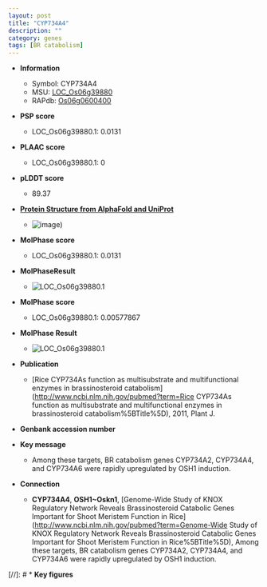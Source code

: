 ```yaml
---
layout: post
title: "CYP734A4"
description: ""
category: genes
tags: [BR catabolism]
---
```


* **Information**  
    + Symbol: CYP734A4  
    + MSU: [LOC_Os06g39880](http://rice.plantbiology.msu.edu/cgi-bin/ORF_infopage.cgi?orf=LOC_Os06g39880)  
    + RAPdb: [Os06g0600400](http://rapdb.dna.affrc.go.jp/viewer/gbrowse_details/irgsp1?name=Os06g0600400)  

* **PSP score**  
    + LOC_Os06g39880.1: 0.0131 

* **PLAAC score**  
    + LOC_Os06g39880.1: 0 

* **pLDDT score**
    + 89.37

* **[Protein Structure from AlphaFold and UniProt](https://www.uniprot.org/uniprotkb/Q69XM6/entry#structure)**
    + ![image](https://ricepsp.github.io/images/Q6/AF-Q69XM6-F1.png))

* **MolPhase score**
    + LOC_Os06g39880.1: 0.0131

* **MolPhaseResult**
    + ![LOC_Os06g39880.1](https://ricepsp.github.io/pictures/LOC_Os06g/LOC_Os06g39880.1.png)

* **MolPhase score**
    + LOC_Os06g39880.1: 0.00577867

* **MolPhase Result**
    + ![LOC_Os06g39880.1](https://304243504.github.io/Pictures/LOC_Os06g/LOC_Os06g39880.1.png)

* **Publication**  
    + [Rice CYP734As function as multisubstrate and multifunctional enzymes in brassinosteroid catabolism](http://www.ncbi.nlm.nih.gov/pubmed?term=Rice CYP734As function as multisubstrate and multifunctional enzymes in brassinosteroid catabolism%5BTitle%5D), 2011, Plant J.

* **Genbank accession number**  

* **Key message**  
    + Among these targets, BR catabolism genes CYP734A2, CYP734A4, and CYP734A6 were rapidly upregulated by OSH1 induction.

* **Connection**  
    + __CYP734A4__, __OSH1~Oskn1__, [Genome-Wide Study of KNOX Regulatory Network Reveals Brassinosteroid Catabolic Genes Important for Shoot Meristem Function in Rice](http://www.ncbi.nlm.nih.gov/pubmed?term=Genome-Wide Study of KNOX Regulatory Network Reveals Brassinosteroid Catabolic Genes Important for Shoot Meristem Function in Rice%5BTitle%5D), Among these targets, BR catabolism genes CYP734A2, CYP734A4, and CYP734A6 were rapidly upregulated by OSH1 induction.

[//]: # * **Key figures**  


